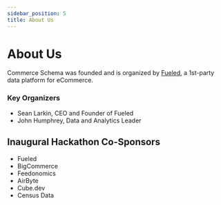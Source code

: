 ```yaml
---
sidebar_position: 5
title: About Us
---
```


# About Us

Commerce Schema was founded and is organized by [Fueled](https://fueled.io), a 1st-party data platform for eCommerce.

### Key Organizers

* Sean Larkin, CEO and Founder of Fueled
* John Humphrey, Data and Analytics Leader

## Inaugural Hackathon Co-Sponsors

* Fueled
* BigCommerce
* Feedonomics
* AirByte
* Cube.dev
* Census Data